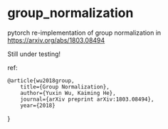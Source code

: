 # group_normalization
pytorch re-implementation of group normalization in https://arxiv.org/abs/1803.08494

Still under testing!

ref:

    @article{wu2018group,
        title={Group Normalization},
        author={Yuxin Wu, Kaiming He},
        journal={arXiv preprint arXiv:1803.08494},
        year={2018}
}
